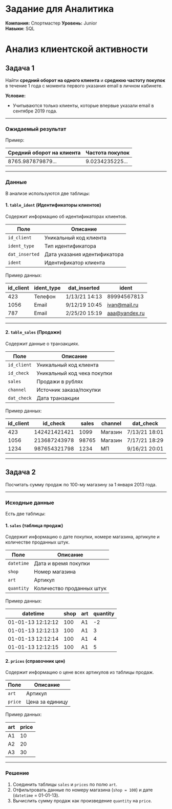 # Задание для Аналитика
**Компания:** Спортмастер 
**Уровень:** Junior       
**Навыки:** SQL

# Анализ клиентской активности

## Задача 1  
Найти **средний оборот на одного клиента** и **среднюю частоту покупок** в течение 1 года с момента первого указания email в личном кабинете.  

**Условие:**  
- Учитываются только клиенты, которые впервые указали email в сентябре 2019 года.

---

### Ожидаемый результат  

Пример:  

| Средний оборот на клиента | Частота покупок |
|---------------------------|-----------------|
| 8765.987879879...         | 9.0234235225... |

---

### Данные  

В анализе используются две таблицы:  

#### 1. `table_ident` (Идентификаторы клиентов)  
Содержит информацию об идентификаторах клиентов.  

| Поле         | Описание                          |
|--------------|-----------------------------------|
| `id_client`  | Уникальный код клиента           |
| `ident_type` | Тип идентификатора               |
| `dat_inserted` | Дата указания идентификатора    |
| `ident`      | Идентификатор клиента            |

Пример данных:  

| id_client | ident_type | dat_inserted       | ident          |
|-----------|------------|--------------------|----------------|
| 423       | Телефон    | 1/13/21 14:13      | 89994567813    |
| 1056      | Email      | 9/12/19 10:45      | ivan@mail.ru   |
| 787       | Email      | 2/25/20 15:19      | aaa@yandex.ru  |

---

#### 2. `table_sales` (Продажи)  
Содержит данные о транзакциях.  

| Поле        | Описание                          |
|-------------|-----------------------------------|
| `id_client` | Уникальный код клиента           |
| `id_check`  | Уникальный код чека покупки      |
| `sales`     | Продажи в рублях                 |
| `channel`   | Источник заказа/покупки          |
| `dat_check` | Дата транзакции                  |

Пример данных:  

| id_client | id_check       | sales  | channel | dat_check        |
|-----------|----------------|--------|---------|------------------|
| 423       | 142421421421   | 1099   | Магазин | 7/13/21 18:01    |
| 1056      | 213687243978   | 98765  | Магазин | 7/17/21 18:29    |
| 1234      | 987654321798   | 1234   | МП      | 9/16/21 20:01    |

---

## Задача 2  
Посчитать сумму продаж по 100-му магазину за 1 января 2013 года.  

---

### Исходные данные  

Есть две таблицы:  

#### 1. `sales` (таблица продаж)  
Содержит информацию о дате покупки, номере магазина, артикуле и количестве проданных штук.  

| Поле       | Описание                          |
|------------|-----------------------------------|
| `datetime` | Дата и время покупки             |
| `shop`     | Номер магазина                   |
| `art`      | Артикул                          |
| `quantity` | Количество проданных штук        |

Пример данных:  

| datetime          | shop | art | quantity |
|--------------------|------|-----|----------|
| 01-01-13 12:12:12 | 100  | A1  | -2       |
| 01-01-13 12:12:13 | 100  | A1  | 3        |
| 01-01-13 12:12:14 | 100  | A1  | 4        |
| 01-01-13 12:12:15 | 100  | A1  | 5        |

#### 2. `prices` (справочник цен)  
Содержит информацию о цене всех артикулов из таблицы продаж.  

| Поле   | Описание         |
|--------|------------------|
| `art`  | Артикул          |
| `price`| Цена за единицу  |

Пример данных:  

| art | price |
|-----|-------|
| A1  | 10    |
| A2  | 20    |
| A3  | 30    |

---

### Решение  

1. Соединить таблицы `sales` и `prices` по полю `art`.
2. Отфильтровать данные по номеру магазина (`shop = 100`) и дате (`datetime` = 01-01-13).
3. Вычислить сумму продаж как произведение `quantity` на `price`.

